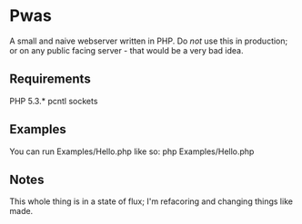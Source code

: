 Pwas
====

A small and naive webserver written in PHP. Do *not* use this in production; or on any public facing server - 
that would be a very bad idea. 

Requirements
------------
PHP 5.3.\* 
  pcntl
  sockets

Examples
--------
You can run Examples/Hello.php like so:
   php Examples/Hello.php

Notes
-----
This whole thing is in a state of flux; I'm refacoring and changing things like made.



